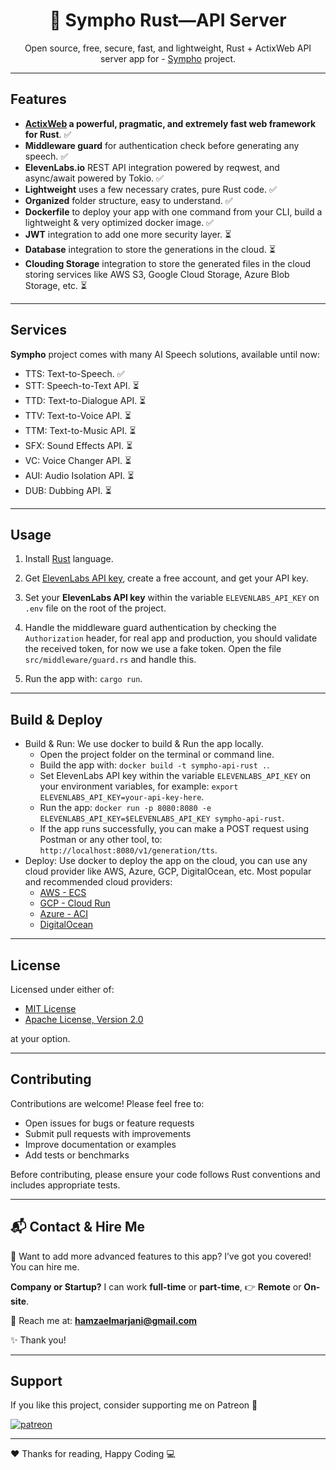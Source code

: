 <div style="text-align: center;">

# 🦀️ Sympho Rust—API Server

Open source, free, secure, fast, and lightweight, Rust + ActixWeb API server app
for - [Sympho](https://github.com/hamzaelmarjani/sympho) project.

</div>

---

## Features

- **[ActixWeb](https://actix.rs/) a powerful, pragmatic, and extremely fast web framework for Rust**. ✅
- **Middleware guard** for authentication check before generating any speech. ✅
- **ElevenLabs.io** REST API integration powered by reqwest, and async/await powered by Tokio. ✅
- **Lightweight** uses a few necessary crates, pure Rust code. ✅
- **Organized** folder structure, easy to understand. ✅
- **Dockerfile** to deploy your app with one command from your CLI, build a lightweight & very optimized docker image. ✅
- **JWT** integration to add one more security layer. ⏳
- **Database** integration to store the generations in the cloud. ⏳
- **Clouding Storage** integration to store the generated files in the cloud storing services like AWS S3, Google Cloud
  Storage, Azure Blob Storage, etc. ⏳

---

## Services

**Sympho** project comes with many AI Speech solutions, available until now:

- TTS: Text-to-Speech. ✅
- STT: Speech-to-Text API. ⏳
- TTD: Text-to-Dialogue API. ⏳
- TTV: Text-to-Voice API. ⏳
- TTM: Text-to-Music API. ⏳
- SFX: Sound Effects API. ⏳
- VC: Voice Changer API. ⏳
- AUI: Audio Isolation API. ⏳
- DUB: Dubbing API. ⏳

---

## Usage

1. Install [Rust](https://www.rust-lang.org/learn/get-started) language.

2. Get [ElevenLabs API key](https://elevenlabs.io/app/developers/api-keys), create a free account, and get your API key.

3. Set your **ElevenLabs API key** within the variable `ELEVENLABS_API_KEY` on `.env` file on the root of the project.

4. Handle the middleware guard authentication by checking the `Authorization` header, for real app and production, you
   should validate the received token, for now we use a fake token. Open the file `src/middleware/guard.rs` and handle this.

5. Run the app with: `cargo run`.

---

## Build & Deploy

- Build & Run: We use docker to build & Run the app locally.
  - Open the project folder on the terminal or command line.
  - Build the app with: `docker build -t sympho-api-rust .`.
  - Set ElevenLabs API key within the variable `ELEVENLABS_API_KEY` on your environment variables, for example: `export ELEVENLABS_API_KEY=your-api-key-here`.
  - Run the app: `docker run -p 8080:8080 -e ELEVENLABS_API_KEY=$ELEVENLABS_API_KEY sympho-api-rust`.
  - If the app runs successfully, you can make a POST request using Postman or any other tool, to: `http://localhost:8080/v1/generation/tts`.
- Deploy: Use docker to deploy the app on the cloud, you can use any cloud provider like AWS, Azure, GCP, DigitalOcean, etc. Most popular and recommended cloud providers:
  - [AWS - ECS](https://aws.amazon.com/ecs/)
  - [GCP - Cloud Run](https://cloud.google.com/run/docs/deploying)
  - [Azure - ACI](https://azure.microsoft.com/en-us/products/container-instances)
  - [DigitalOcean](https://www.digitalocean.com/solutions/docker-hosting)

---

## License

Licensed under either of:

- [MIT License](LICENSE-MIT)
- [Apache License, Version 2.0](LICENSE-APACHE)

at your option.

---

## Contributing

Contributions are welcome! Please feel free to:

- Open issues for bugs or feature requests
- Submit pull requests with improvements
- Improve documentation or examples
- Add tests or benchmarks

Before contributing, please ensure your code follows Rust conventions and includes appropriate tests.

---

## 📬 Contact & Hire Me

🚀 Want to add more advanced features to this app? I’ve got you covered! You can hire me.

**Company or Startup?** I can work **full-time** or **part-time**, 👉 **Remote** or **On-site**.

💌 Reach me at: **hamzaelmarjani@gmail.com**

✨ Thank you!

---

## Support

If you like this project, consider supporting me on Patreon 💖

[![patreon](https://img.shields.io/badge/Support-Open_Source-black?style=for-the-badge&logo=Patreon&logoColor=white)](https://www.patreon.com/elmarjanihamza/gift)

---

❤️ Thanks for reading, Happy Coding 💻
